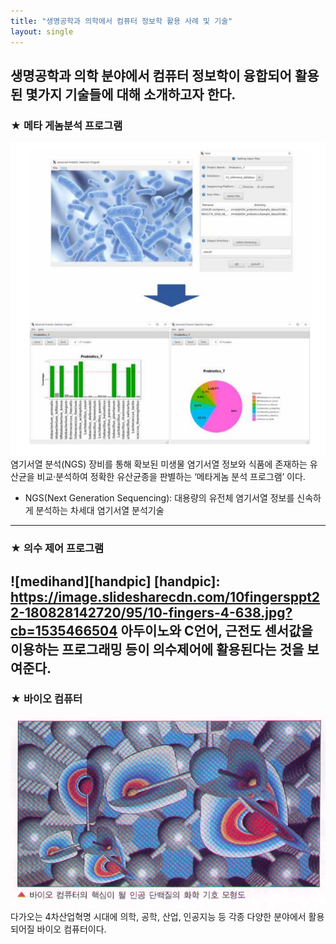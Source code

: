 ```yaml
--- 
title: "생명공학과 의학에서 컴퓨터 정보학 활용 사례 및 기술" 
layout: single 
--- 
```

생명공학과 의학 분야에서 컴퓨터 정보학이 융합되어 활용된 몇가지 기술들에 대해 소개하고자 한다. 
--- 
### ★ 메타 게놈분석 프로그램
![blog1](/assets/images/blog1.png)
염기서열 분석(NGS) 장비를 통해 확보된 미생물 염기서열 정보와 식품에 존재하는 유산균을 비교·분석하여 정확한 유산균종을 판별하는 ‘메타게놈 분석 프로그램’ 이다.
* NGS(Next Generation Sequencing): 대용량의 유전체 염기서열 정보를 신속하게 분석하는 차세대 염기서열 분석기술
--- 
### ★ 의수 제어 프로그램 
![medihand][handpic] 
[handpic]:  
https://image.slidesharecdn.com/10fingersppt22-180828142720/95/10-fingers-4-638.jpg?cb=1535466504
아두이노와 C언어, 근전도 센서값을 이용하는 프로그래밍 등이 의수제어에 활용된다는 것을 보여준다. 
--- 
### ★ 바이오 컴퓨터 
[![blog3](/assets/images/blog3.png "더 자세한 내용을 원하시면 방문해 보세요 ")](https://namu.wiki/w/%EB%B0%94%EC%9D%B4%EC%98%A4%20%EC%BB%B4%ED%93%A8%ED%84%B0) 
다가오는 4차산업혁명 시대에 의학, 공학, 산업, 인공지능 등 각종 다양한 분야에서 활용되어질 바이오 컴퓨터이다. 
